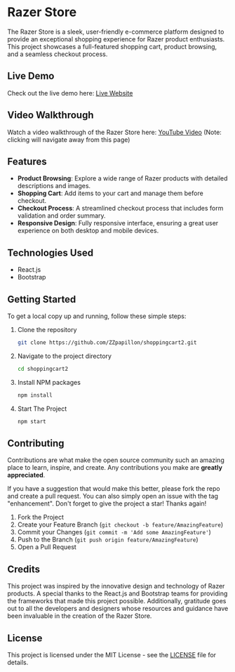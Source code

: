# Razer Store

The Razer Store is a sleek, user-friendly e-commerce platform designed to provide an exceptional shopping experience for Razer product enthusiasts. This project showcases a full-featured shopping cart, product browsing, and a seamless checkout process.

## Live Demo

Check out the live demo here: <a href="https://shoppingcart2-753g.vercel.app/" target="_blank">Live Website</a>

## Video Walkthrough

Watch a video walkthrough of the Razer Store here: [YouTube Video](https://www.youtube.com/watch?v=VgDdNdDa4oo) (Note: clicking will navigate away from this page)

## Features

- **Product Browsing**: Explore a wide range of Razer products with detailed descriptions and images.
- **Shopping Cart**: Add items to your cart and manage them before checkout.
- **Checkout Process**: A streamlined checkout process that includes form validation and order summary.
- **Responsive Design**: Fully responsive interface, ensuring a great user experience on both desktop and mobile devices.

## Technologies Used

- React.js
- Bootstrap
## Getting Started
To get a local copy up and running, follow these simple steps:

1. Clone the repository
   ```sh
   git clone https://github.com/ZZpapillon/shoppingcart2.git
   ```
2. Navigate to the project directory
   ```sh
   cd shoppingcart2
   ```
3. Install NPM packages
   ```sh
   npm install
   ```
4. Start The Project
   ```sh
   npm start
   ```

## Contributing

Contributions are what make the open source community such an amazing place to learn, inspire, and create. Any contributions you make are **greatly appreciated**.

If you have a suggestion that would make this better, please fork the repo and create a pull request. You can also simply open an issue with the tag "enhancement".
Don't forget to give the project a star! Thanks again!

1. Fork the Project
2. Create your Feature Branch (`git checkout -b feature/AmazingFeature`)
3. Commit your Changes (`git commit -m 'Add some AmazingFeature'`)
4. Push to the Branch (`git push origin feature/AmazingFeature`)
5. Open a Pull Request

## Credits

This project was inspired by the innovative design and technology of Razer products. A special thanks to the React.js and Bootstrap teams for providing the frameworks that made this project possible. Additionally, gratitude goes out to all the developers and designers whose resources and guidance have been invaluable in the creation of the Razer Store.

## License

This project is licensed under the MIT License - see the [LICENSE](License.txt) file for details.
